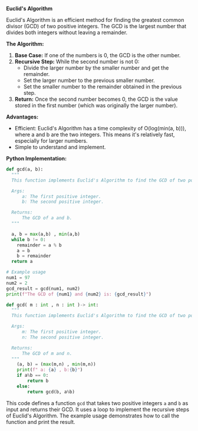 **Euclid's Algorithm**

Euclid's Algorithm is an efficient method for finding the greatest common divisor (GCD) of two positive integers. The GCD is the largest number that divides both integers without leaving a remainder.

**The Algorithm:**

1. **Base Case:** If one of the numbers is 0, the GCD is the other number.
2. **Recursive Step:** While the second number is not 0:
   - Divide the larger number by the smaller number and get the remainder.
   - Set the larger number to the previous smaller number.
   - Set the smaller number to the remainder obtained in the previous step.
3. **Return:** Once the second number becomes 0, the GCD is the value stored in the first number (which was originally the larger number).

**Advantages:**

- Efficient: Euclid's Algorithm has a time complexity of O(log(min(a, b))), where a and b are the two integers. This means it's relatively fast, especially for larger numbers.
- Simple to understand and implement.

**Python Implementation:**

```python
def gcd(a, b):
  """
  This function implements Euclid's Algorithm to find the GCD of two positive integers.

  Args:
      a: The first positive integer.
      b: The second positive integer.

  Returns:
      The GCD of a and b.
  """

  a, b = max(a,b) , min(a,b)
  while b != 0:
    remainder = a % b
    a = b
    b = remainder
  return a

# Example usage
num1 = 97
num2 = 2
gcd_result = gcd(num1, num2)
print(f"The GCD of {num1} and {num2} is: {gcd_result}")
```

```python
def gcd( m : int , n : int )-> int:
  """
  This function implements Euclid's Algorithm to find the GCD of two positive integers.

  Args:
      m: The first positive integer.
      n: The second positive integer.

  Returns:
      The GCD of m and n.
  """
    (a, b) = (max(m,n) , min(m,n))
    print(f" a: {a} , b:{b}")
    if a%b == 0:
        return b 
    else:
        return gcd(b, a%b)
```

This code defines a function `gcd` that takes two positive integers `a` and `b` as input and returns their GCD. It uses a loop to implement the recursive steps of Euclid's Algorithm. The example usage demonstrates how to call the function and print the result.

